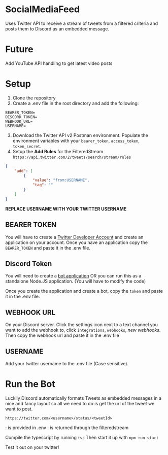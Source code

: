 # SocialMediaFeed

Uses Twitter API to receive a stream of tweets from a filtered criteria and posts them to Discord as an embedded message.

# Future
Add YouTube API handling to get latest video posts


# Setup
1. Clone the repository
2. Create a .env file in the root directory and add the following:
```
BEARER_TOKEN=
DISCORD_TOKEN=
WEBHOOK_URL=
USERNAME=
```
3. Download the Twitter API v2 Postman environment. Populate the environment variables with your `bearer_token`, `access_token`, `token_secret`.
4. Setup the **Add Rules** for the FilteredStream
`https://api.twitter.com/2/tweets/search/stream/rules`
```json
{
    "add": [
        {
            "value": "from:USERNAME",
            "tag": ""
        }
    ]
}
```
**REPLACE USERNAME WITH YOUR TWITTER USERNAME**

## BEARER TOKEN
You will have to create a [Twitter Developer Account](https://developer.twitter.com/en) and create an application on your account.
Once you have an application copy the `BEARER_TOKEN` and paste it in the .env file.

## Discord Token
You will need to create a [bot application](https://discord.com/developers/applications) OR you can run this as a standalone Node.JS application. (You will have to modify the code)

Once you create the application and create a bot, copy the `token` and paste it in the .env file.

## WEBHOOK URL
On your Discord server. Click the settings icon next to a text channel you want to add the webhook to, click `integrations`, `webhooks`, *new webhooks*. Then copy the webhook url and paste it in the .env file


## USERNAME
Add your twitter username to the .env file (Case sensitive).

# Run the Bot
Luckily Discord automatically formats Tweets as embedded messages in a nice and fancy layout so all we need to do is get the url of the tweet we want to post.

`https://twitter.com/<username>/status/<tweetId>`

<Username>: is provided in .env
<tweetId>: is returned through the filteredstream

Compile the typescript by running `tsc`
Then start it up with `npm run start`

Test it out on your twitter!





